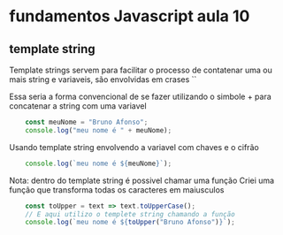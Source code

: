 # fundamentos Javascript aula 10
## template string


Template strings servem para facilitar o processo de contatenar uma ou mais string e variaveis, são envolvidas em crases ``

Essa seria a forma convencional de se fazer utilizando o simbole + para concatenar a string com uma variavel

```javascript
    const meuNome = "Bruno Afonso";
    console.log("meu nome é " + meuNome);
``` 
Usando template string envolvendo a variavel com chaves e o cifrão

```javascript
    console.log(`meu nome é ${meuNome}`);
```

Nota: dentro do template string é possivel chamar uma função
Criei uma função que transforma todas os caracteres em maiusculos

```javascript
    const toUpper = text => text.toUpperCase();
    // E aqui utilizo o templete string chamando a função
    console.log(`meu nome é ${toUpper("Bruno Afonso")}`);
```